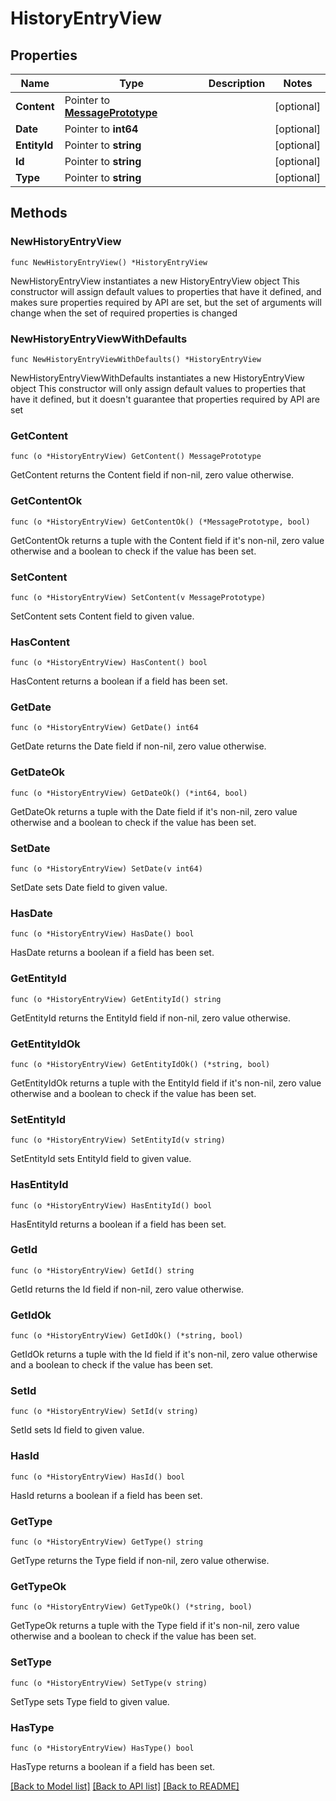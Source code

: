# HistoryEntryView

## Properties

Name | Type | Description | Notes
------------ | ------------- | ------------- | -------------
**Content** | Pointer to [**MessagePrototype**](MessagePrototype.md) |  | [optional] 
**Date** | Pointer to **int64** |  | [optional] 
**EntityId** | Pointer to **string** |  | [optional] 
**Id** | Pointer to **string** |  | [optional] 
**Type** | Pointer to **string** |  | [optional] 

## Methods

### NewHistoryEntryView

`func NewHistoryEntryView() *HistoryEntryView`

NewHistoryEntryView instantiates a new HistoryEntryView object
This constructor will assign default values to properties that have it defined,
and makes sure properties required by API are set, but the set of arguments
will change when the set of required properties is changed

### NewHistoryEntryViewWithDefaults

`func NewHistoryEntryViewWithDefaults() *HistoryEntryView`

NewHistoryEntryViewWithDefaults instantiates a new HistoryEntryView object
This constructor will only assign default values to properties that have it defined,
but it doesn't guarantee that properties required by API are set

### GetContent

`func (o *HistoryEntryView) GetContent() MessagePrototype`

GetContent returns the Content field if non-nil, zero value otherwise.

### GetContentOk

`func (o *HistoryEntryView) GetContentOk() (*MessagePrototype, bool)`

GetContentOk returns a tuple with the Content field if it's non-nil, zero value otherwise
and a boolean to check if the value has been set.

### SetContent

`func (o *HistoryEntryView) SetContent(v MessagePrototype)`

SetContent sets Content field to given value.

### HasContent

`func (o *HistoryEntryView) HasContent() bool`

HasContent returns a boolean if a field has been set.

### GetDate

`func (o *HistoryEntryView) GetDate() int64`

GetDate returns the Date field if non-nil, zero value otherwise.

### GetDateOk

`func (o *HistoryEntryView) GetDateOk() (*int64, bool)`

GetDateOk returns a tuple with the Date field if it's non-nil, zero value otherwise
and a boolean to check if the value has been set.

### SetDate

`func (o *HistoryEntryView) SetDate(v int64)`

SetDate sets Date field to given value.

### HasDate

`func (o *HistoryEntryView) HasDate() bool`

HasDate returns a boolean if a field has been set.

### GetEntityId

`func (o *HistoryEntryView) GetEntityId() string`

GetEntityId returns the EntityId field if non-nil, zero value otherwise.

### GetEntityIdOk

`func (o *HistoryEntryView) GetEntityIdOk() (*string, bool)`

GetEntityIdOk returns a tuple with the EntityId field if it's non-nil, zero value otherwise
and a boolean to check if the value has been set.

### SetEntityId

`func (o *HistoryEntryView) SetEntityId(v string)`

SetEntityId sets EntityId field to given value.

### HasEntityId

`func (o *HistoryEntryView) HasEntityId() bool`

HasEntityId returns a boolean if a field has been set.

### GetId

`func (o *HistoryEntryView) GetId() string`

GetId returns the Id field if non-nil, zero value otherwise.

### GetIdOk

`func (o *HistoryEntryView) GetIdOk() (*string, bool)`

GetIdOk returns a tuple with the Id field if it's non-nil, zero value otherwise
and a boolean to check if the value has been set.

### SetId

`func (o *HistoryEntryView) SetId(v string)`

SetId sets Id field to given value.

### HasId

`func (o *HistoryEntryView) HasId() bool`

HasId returns a boolean if a field has been set.

### GetType

`func (o *HistoryEntryView) GetType() string`

GetType returns the Type field if non-nil, zero value otherwise.

### GetTypeOk

`func (o *HistoryEntryView) GetTypeOk() (*string, bool)`

GetTypeOk returns a tuple with the Type field if it's non-nil, zero value otherwise
and a boolean to check if the value has been set.

### SetType

`func (o *HistoryEntryView) SetType(v string)`

SetType sets Type field to given value.

### HasType

`func (o *HistoryEntryView) HasType() bool`

HasType returns a boolean if a field has been set.


[[Back to Model list]](../README.md#documentation-for-models) [[Back to API list]](../README.md#documentation-for-api-endpoints) [[Back to README]](../README.md)


